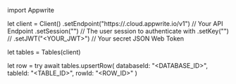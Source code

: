 import Appwrite

let client = Client()
    .setEndpoint("https://<REGION>.cloud.appwrite.io/v1") // Your API Endpoint
    .setSession("") // The user session to authenticate with
    .setKey("") // 
    .setJWT("<YOUR_JWT>") // Your secret JSON Web Token

let tables = Tables(client)

let row = try await tables.upsertRow(
    databaseId: "<DATABASE_ID>",
    tableId: "<TABLE_ID>",
    rowId: "<ROW_ID>"
)

